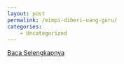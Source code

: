 ```yaml
---
layout: post
permalink: /mimpi-diberi-uang-guru/
categories:
    - Uncategorized
---
```


[Baca Selengkapnya](/01)